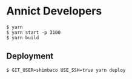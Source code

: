 # Annict Developers

```
$ yarn
$ yarn start -p 3100
$ yarn build
```

## Deployment

```
$ GIT_USER=shimbaco USE_SSH=true yarn deploy
```
